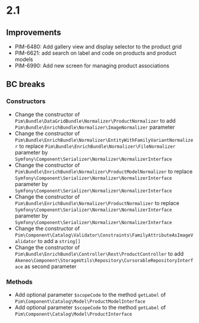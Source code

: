 # 2.1

## Improvements

- PIM-6480: Add gallery view and display selector to the product grid
- PIM-6621: add search on label and code on products and product models
- PIM-6990: Add new screen for managing product associations

## BC breaks

### Constructors

- Change the constructor of `Pim\Bundle\DataGridBundle\Normalizer\ProductNormalizer` to add `Pim\Bundle\EnrichBundle\Normalizer\ImageNormalizer` parameter
- Change the constructor of `Pim\Bundle\EnrichBundle\Normalizer\EntityWithFamilyVariantNormalizer` to replace `Pim\Bundle\EnrichBundle\Normalizer\FileNormalizer` parameter by `Symfony\Component\Serializer\Normalizer\NormalizerInterface`
- Change the constructor of `Pim\Bundle\EnrichBundle\Normalizer\ProductModelNormalizer` to replace `Symfony\Component\Serializer\Normalizer\NormalizerInterface` parameter by `Symfony\Component\Serializer\Normalizer\NormalizerInterface`
- Change the constructor of `Pim\Bundle\EnrichBundle\Normalizer\ProductNormalizer` to replace `Symfony\Component\Serializer\Normalizer\NormalizerInterface` parameter by `Symfony\Component\Serializer\Normalizer\NormalizerInterface`
- Change the constructor of `Pim\Component\Catalog\Validator\Constraints\FamilyAttributeAsImageValidator` to add a `string[]`
- Change the constructor of `Pim\Bundle\EnrichBundle\Controller\Rest\ProductController` to add `Akeneo\Component\StorageUtils\Repository\CursorableRepositoryInterface` as second parameter

### Methods

- Add optional parameter `$scopeCode` to the method `getLabel` of `Pim\Component\Catalog\Model\ProductModelInterface`
- Add optional parameter `$scopeCode` to the method `getLabel` of `Pim\Component\Catalog\Model\ProductInterface`
